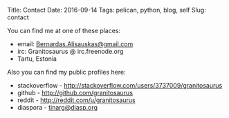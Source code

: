Title: Contact
Date: 2016-09-14
Tags: pelican, python, blog, self
Slug: contact

You can find me at one of these places:

* email: Bernardas.Alisauskas@gmail.com
* irc: Granitosaurus @ irc.freenode.org
* Tartu, Estonia

Also you can find my public profiles here:

* stackoverflow - <http://stackoverflow.com/users/3737009/granitosaurus>
* github - <http://github.com/granitosaurus>
* reddit - <http://reddit.com/u/granitosaurus>
* diaspora - [tinarg@diasp.org](https://diasp.org/people/e8d49730d6880133be95782bcb452bd5)
